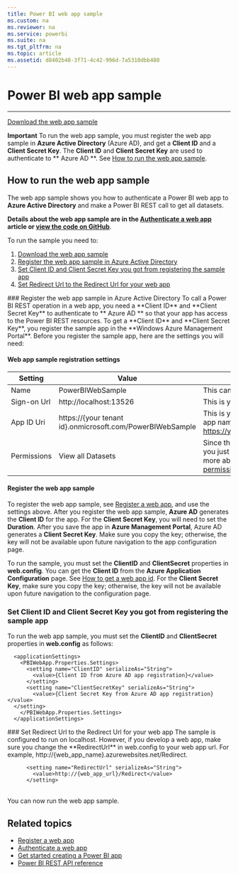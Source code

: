 ```yaml
---
title: Power BI web app sample
ms.custom: na
ms.reviewer: na
ms.service: powerbi
ms.suite: na
ms.tgt_pltfrm: na
ms.topic: article
ms.assetid: d8402b48-3f71-4c42-996d-7a5310dbb480
---
```

# Power BI web app sample
---
[Download the web app sample](http://go.microsoft.com/fwlink/?LinkId=619279)

**Important** To run the web app sample, you must register the web app sample in **Azure Active Directory** (Azure AD), and get a **Client ID** and a **Client Secret Key**. The **Client ID** and **Client Secret Key** are used to authenticate to ** Azure AD **. See [How to run the web app sample](#run).
<a name="run"/>
## How to run the web app sample
The web app sample shows you how to authenticate a Power BI web app to **Azure Active Directory** and make a Power BI REST call to get all datasets. 

**Details about the web app sample are in the [Authenticate a web app](Authenticate-a-web-app.md) article or [view the code on GitHub](http://go.microsoft.com/fwlink/?LinkId=619279)**.

To run the sample you need to:

1. [Download the web app sample](http://go.microsoft.com/fwlink/?LinkId=619279)
2. [Register the web app sample in Azure Active Directory](#register)
3. [Set Client ID and Client Secret Key you got from registering the sample app](#set)
4. [Set Redirect Url to the Redirect Url for your web app](#redirect)

<a name="register"/>
### Register the web app sample in Azure Active Directory
To call a Power BI REST operation in a web app, you need a **Client ID** and **Client Secret Key** to authenticate to ** Azure AD ** so that your app has access to the Power BI REST resources. To get a **Client ID** and **Client Secret Key**, you register the sample app in the **Windows Azure Management Portal**. Before you register the sample app, here are the settings you will need:

#### Web app sample registration settings
|Setting | Value | Description
|-|-|-|
|Name | PowerBIWebSample | This can be any unique name.|
|Sign-on Url|http://localhost:13526|This is your web app url.|
|App ID Uri|https://{your tenant id}.onmicrosoft.com/PowerBIWebSample | This is your Azure Tenant URL followed by your app name. For example, https://yourtenant.onmicrosoft.com/YourWebApp |
| Permissions| View all Datasets| Since the web app sample only gets datasets, you just need **View all Datasets** permissions. For more about Power BI permissions, see [Power BI permissions](Power-BI-permissions.md).|

#### Register the web app sample
To register the web app sample, see [Register a web app](Register-a-web-app.md), and use the settings above. After you register the web app sample, **Azure AD** generates the **Client ID** for the app. For the **Client Secret Key**, you will need to set the **Duration**. After you save the app in **Azure Management Portal**, Azure AD generates a **Client Secret Key**. Make sure you copy the key; otherwise, the key will not be available upon future navigation to the app configuration page.

To run the sample, you must set the **ClientID** and **ClientSecret** properties in **web.config**. You can get the **Client ID** from the **Azure Application Configuration** page. See [How to get a web app id](Register-a-web-app.md#clientID). For the **Client Secret Key**, make sure you copy the key; otherwise, the key will not be available upon future navigation to the configuration page.
<a name="set"/>
### Set Client ID and Client Secret Key you got from registering the sample app

To run the web app sample, you must set the **ClientID** and **ClientSecret** properties in **web.config** as follows:
	
	  <applicationSettings>
	    <PBIWebApp.Properties.Settings>
	      <setting name="ClientID" serializeAs="String">
	        <value>{Client ID from Azure AD app registration}</value>
	      </setting>
	      <setting name="ClientSecretKey" serializeAs="String">
	        <value>{Client Secret Key from Azure AD app registration}</value>      
	  </setting>
	    </PBIWebApp.Properties.Settings>
	  </applicationSettings>

<a name="redirect"/>
### Set Redirect Url to the Redirect Url for your web app
The sample is configured to run on localhost. However, if you develop a web app, make sure you change the **RedirectUrl** in web.config to your web app url. For example, http://{web_app_name}.azurewebsites.net/Redirect.
	
	      <setting name="RedirectUrl" serializeAs="String">
	        <value>http://{web_app_url}/Redirect</value>
	      </setting>

<br/>
You can now run the web app sample.

## Related topics
- [Register a web app](Register-a-web-app.md)
- [Authenticate a web app](Authenticate-a-web-app.md)
- [Get started creating a Power BI app](Get-started-creating-a-Power-BI-app.md)
- [Power BI REST API reference](Power-BI-REST-API-reference.md)
